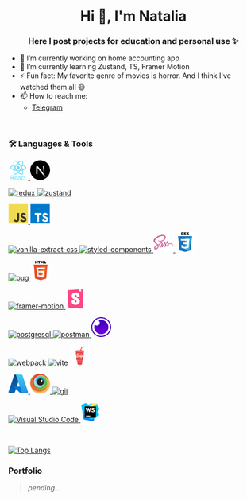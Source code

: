 <h1 align="center">Hi 👋, I'm Natalia</h1>
<h3 align="center">Here I post projects for education and personal use ✨</h3>

- 🔭 I’m currently working on home accounting app
- 🌱 I’m currently learning Zustand, TS, Framer Motion
- ⚡ Fun fact: My favorite genre of movies is horror. And I think I've watched them all 😄
- 📫 How to reach me:
  - [Telegram](https://t.me/RorrianR)
<!--  - [LinkedIn](https://www.linkedin.com/in/rorrian/) --> 
<br />

<!-- https://github.com/devicons/devicon/tree/v2.16.0/icons -->
<!-- https://cdn.worldvectorlogo.com/logos/pug.svg -->
<!-- https://worldvectorlogo.com/ru/search/Framer+motion -->
<h3>🛠️ Languages & Tools</h3>
<p>
  <a href="https://reactjs.org/" target="_blank"> <img src="https://raw.githubusercontent.com/devicons/devicon/master/icons/react/react-original-wordmark.svg" alt="react" width="40" height="40"/> </a>
  <a href="https://nextjs.org/" target="_blank"> <img src="https://github.com/devicons/devicon/blob/v2.16.0/icons/nextjs/nextjs-original.svg" alt="nextjs" width="40" height="40"/> </a>
  
  <a href="https://redux.js.org/" target="_blank"> <img src="https://cdn.jsdelivr.net/gh/devicons/devicon@latest/icons/redux/redux-original.svg" alt="redux" width="40" height="40"/> </a>
  <a href="https://zustand-demo.pmnd.rs/" target="_blank"> <img src="https://user-images.githubusercontent.com/958486/218346783-72be5ae3-b953-4dd7-b239-788a882fdad6.svg" alt="zustand" width="40" height="40"/> </a>
  
  <a href="https://developer.mozilla.org/en-US/docs/Web/JavaScript" target="_blank"> <img src="https://raw.githubusercontent.com/devicons/devicon/master/icons/javascript/javascript-original.svg" alt="javascript" width="40" height="40"/> </a>
  <a href="https://www.typescriptlang.org/" target="_blank"> <img src="https://raw.githubusercontent.com/devicons/devicon/master/icons/typescript/typescript-original.svg" alt="typescript" width="40" height="40"/> </a>  
  
  <a href="https://vanilla-extract.style/" target="_blank"> <img src="https://www.svgrepo.com/show/374153/vanilla-extract.svg" alt="vanilla-extract-css" width="40" height="40"/> </a>
  <a href="https://styled-components.com/" target="_blank"> <img src="https://cdn.worldvectorlogo.com/logos/styled-components-1.svg" alt="styled-components" width="40" height="40"/> </a>
  <a href="https://sass-lang.com" target="_blank"> <img src="https://raw.githubusercontent.com/devicons/devicon/master/icons/sass/sass-original.svg" alt="sass" width="40" height="40"/> </a>
  <a href="https://www.w3schools.com/css/" target="_blank"> <img src="https://raw.githubusercontent.com/devicons/devicon/master/icons/css3/css3-original-wordmark.svg" alt="css3" width="40" height="40"/> </a> 
  
  <a href="https://pugjs.org/" target="_blank"> <img src="https://cdn.worldvectorlogo.com/logos/pug.svg" alt="pug" width="40" height="40"/> </a>
  <a href="https://www.w3.org/html/" target="_blank"> <img src="https://raw.githubusercontent.com/devicons/devicon/master/icons/html5/html5-original-wordmark.svg" alt="html5" width="40" height="40"/> </a>
  
  <a href="https://www.framer.com/motion/" target="_blank"> <img src="https://cdn.worldvectorlogo.com/logos/framer-motion.svg" alt="framer-motion" width="40" height="40"/> </a>
  <a href="https://storybook.js.org/" target="_blank"> <img src="https://github.com/devicons/devicon/blob/v2.16.0/icons/storybook/storybook-original.svg" alt="storybook" width="40" height="40"/> </a>
  
  <a href="https://www.postgresql.org" target="_blank"> <img src="https://cdn.jsdelivr.net/gh/devicons/devicon@latest/icons/postgresql/postgresql-original.svg" alt="postgresql" width="40" height="40"/> </a> 
  <a href="https://postman.com" target="_blank"> <img src="https://www.vectorlogo.zone/logos/getpostman/getpostman-icon.svg" alt="postman" width="40" height="40"/> </a> 
  <a href="https://insomnia.rest/" target="_blank"> <img src="https://github.com/devicons/devicon/blob/v2.16.0/icons/insomnia/insomnia-original.svg" alt="insomnia" width="40" height="40"/> </a> 
  
  <a href="https://webpack.js.org" target="_blank"> <img src="https://cdn.jsdelivr.net/gh/devicons/devicon@latest/icons/webpack/webpack-original.svg" alt="webpack" width="40" height="40"/> </a>
  <a href="https://vitejs.dev/" target="_blank"> <img src="https://cdn.jsdelivr.net/gh/devicons/devicon@latest/icons/vitejs/vitejs-original.svg" alt="vite" width="40" height="40"/> </a>
  <a href="https://gulpjs.com/" target="_blank"> <img src="https://github.com/devicons/devicon/blob/v2.16.0/icons/gulp/gulp-plain.svg" alt="gulp" width="40" height="40"/> </a>
  
  <a href="https://azure.microsoft.com/" target="_blank"> <img src="https://github.com/devicons/devicon/blob/v2.16.0/icons/azure/azure-original.svg" alt="azure" width="40" height="40"/> </a> 
  <a href="https://www.browserstack.com/" target="_blank"> <img src="https://github.com/devicons/devicon/blob/v2.16.0/icons/browserstack/browserstack-original.svg" alt="browserstack" width="40" height="40"/> </a> 
  <a href="https://git-scm.com/" target="_blank"> <img src="https://www.vectorlogo.zone/logos/git-scm/git-scm-icon.svg" alt="git" width="40" height="40"/> </a> 
  
  <a href="https://code.visualstudio.com/" target="_blank"> <img src="https://cdn.jsdelivr.net/gh/devicons/devicon/icons/vscode/vscode-original.svg" alt="Visual Studio Code" width="40" height="40"/> </a> 
  <a href="https://www.jetbrains.com/webstorm/" target="_blank"> <img src="https://github.com/devicons/devicon/blob/v2.16.0/icons/webstorm/webstorm-original.svg" alt="webstorm" width="40" height="40"/> </a>
</p>
<br />

[![Top Langs](https://github-readme-stats.vercel.app/api/top-langs/?username=Rorrian&layout=donut)](https://github.com/anuraghazra/github-readme-stats)

### Portfolio
> *pending...*

<!--
<div align="left">
  <img width="" src="https://github-readme-stats.vercel.app/api/top-langs/?username=Rorrian&layout=donut&card_width=300" alt="Top language used in my repos" />
</div>
<br />

<details>
  <summary><b>1</b></summary>
  <br/>
</details>
-->
